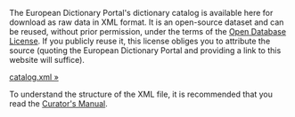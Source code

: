 ﻿The European Dictionary Portal's dictionary catalog is available here for download as raw data in XML format. It is an open-source dataset and can be reused, without prior permission, under the terms of the [Open Database License](http://opendatacommons.org/licenses/odbl/summary/). If you publicly reuse it, this license obliges you to attribute the source (quoting the European Dictionary Portal and providing a link to this website will suffice).

<a class="button xml" href="/catalog.xml">catalog.xml&nbsp;»</a>

To understand the structure of the XML file, it is recommended that you read the [Curator's Manual](/en/curators/).